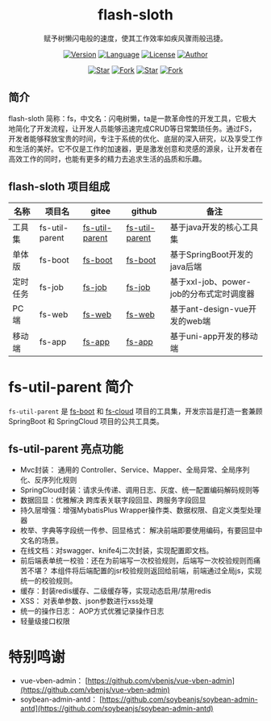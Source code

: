 <div align="center">
	<h1>flash-sloth</h1> 
    <p>赋予树懒闪电般的速度，使其工作效率如疾风骤雨般迅捷。</p>

[![Version](https://img.shields.io/badge/版本-0.0.1-brightgreen.svg)](https://github.com/flash-sloth/fs-boot)
[![Language](https://img.shields.io/badge/langs-Java%20%7C%20SpringCloud%20%7C%20Vue3%20%7C%20...-red?style=flat-square&color=42b883)](https://github.com/flash-sloth/fs-boot)
[![License](https://img.shields.io/github/license/flash-sloth/fs-util-parent?color=42b883&style=flat-square)](https://github.com/flash-sloth/fs-util-parent/blob/master/LICENSE)
[![Author](https://img.shields.io/badge/作者-tangyh|liulh|liy|hukz-orange.svg)](https://github.com/flash-sloth)

[![Star](https://img.shields.io/github/stars/flash-sloth/fs-boot?color=42b883&logo=github&style=flat-square)](https://github.com/flash-sloth/fs-boot/stargazers)
[![Fork](https://img.shields.io/github/forks/flash-sloth/fs-boot?color=42b883&logo=github&style=flat-square)](https://github.com/flash-sloth/fs-boot/network/members)
[![Star](https://gitee.com/flash-sloth/fs-boot/badge/star.svg?theme=gray)](https://gitee.com/flash-sloth/fs-boot/stargazers)
[![Fork](https://gitee.com/flash-sloth/fs-boot/badge/fork.svg?theme=gray)](https://gitee.com/flash-sloth/fs-boot/members)
</div>


## 简介

flash-sloth 简称：fs，中文名：闪电树懒，ta是一款革命性的开发工具，它极大地简化了开发流程，让开发人员能够迅速完成CRUD等日常繁琐任务。通过FS，开发者能够释放宝贵的时间，专注于系统的优化、底层的深入研究，以及享受工作和生活的美好。它不仅是工作的加速器，更是激发创意和灵感的源泉，让开发者在高效工作的同时，也能有更多的精力去追求生活的品质和乐趣。

## flash-sloth 项目组成

| 名称   | 项目名     | gitee                                          | github                                                     | 备注                           |
|------|---------|------------------------------------------------|------------------------------------------------------------|------------------------------|
| 工具集  | fs-util-parent | [fs-util-parent](https://gitee.com/flash-sloth/fs-boot) | [fs-util-parent](https://github.com/flash-sloth/fs-util-parent)           | 基于java开发的核心工具集               |
| 单体版  | fs-boot | [fs-boot](https://gitee.com/flash-sloth/fs-boot) | [fs-boot](https://github.com/flash-sloth/fs-boot)       | 基于SpringBoot开发的java后端        |
| 定时任务 | fs-job  | [fs-job](https://gitee.com/flash-sloth/fs-job)   | [fs-job](https://github.com/flash-sloth/fs-job)             | 基于xxl-job、power-job的分布式定时调度器 |
| PC端  | fs-web  | [fs-web](https://gitee.com/flash-sloth/fs-web)   | [fs-web](https://github.com/flash-sloth/fs-web)                     | 基于ant-design-vue开发的web端      |
| 移动端  | fs-app  | [fs-app](https://gitee.com/flash-sloth/fs-app)   | [fs-app](https://github.com/flash-sloth/fs-app)                     | 基于uni-app开发的移动端              |

# fs-util-parent 简介

`fs-util-parent` 是 [fs-boot](https://github.com/flash-sloth/fs-boot) 和 [fs-cloud](https://github.com/flash-sloth/fs-cloud) 项目的工具集，开发宗旨是打造一套兼顾 SpringBoot 和 SpringCloud 项目的公共工具类。

## fs-util-parent 亮点功能

- Mvc封装： 通用的 Controller、Service、Mapper、全局异常、全局序列化、反序列化规则
- SpringCloud封装：请求头传递、调用日志、灰度、统一配置编码解码规则等
- 数据回显：优雅解决 跨库表关联字段回显、跨服务字段回显
- 持久层增强：增强MybatisPlus Wrapper操作类、数据权限、自定义类型处理器
- 枚举、字典等字段统一传参、回显格式： 解决前端即要使用编码，有要回显中文名的场景。
- 在线文档：对swagger、knife4j二次封装，实现配置即文档。
- 前后端表单统一校验：还在为前端写一次校验规则，后端写一次校验规则而痛苦不堪？ 本组件将后端配置的jsr校验规则返回给前端，前端通过全局js，实现统一的校验规则。
- 缓存：封装redis缓存、二级缓存等，实现动态启用/禁用redis
- XSS： 对表单参数、json参数进行xss处理
- 统一的操作日志： AOP方式优雅记录操作日志
- 轻量级接口权限


# 特别鸣谢

* vue-vben-admin： [https://github.com/vbenjs/vue-vben-admin](https://github.com/vbenjs/vue-vben-admin)
* soybean-admin-antd： [https://github.com/soybeanjs/soybean-admin-antd](https://github.com/soybeanjs/soybean-admin-antd)